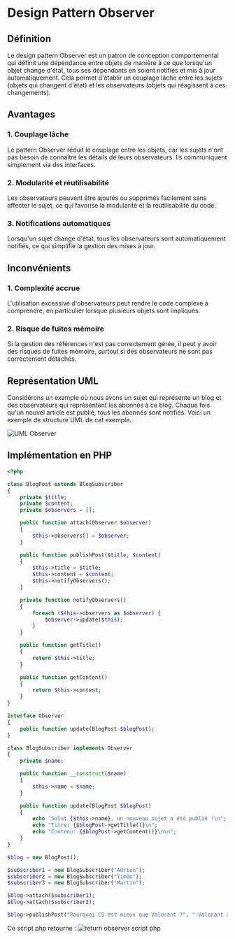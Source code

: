 # Design Pattern Observer

## Définition

Le design pattern Observer est un patron de conception comportemental qui définit une dépendance entre objets de manière
à ce
que lorsqu'un objet change d'état, tous ses dépendants en soient notifiés et mis à jour automatiquement. Cela permet
d'établir un couplage lâche entre les sujets (objets qui changent d'état) et les observateurs (objets qui réagissent à
ces changements).

## Avantages

### 1. Couplage lâche

Le pattern Observer réduit le couplage entre les objets, car les sujets n'ont pas besoin de connaître les détails de
leurs observateurs. Ils communiquent simplement via des interfaces.

### 2. Modularité et réutilisabilité

Les observateurs peuvent être ajoutés ou supprimés facilement sans affecter le sujet, ce qui favorise la modularité et
la réutilisabilité du code.

### 3. Notifications automatiques

Lorsqu'un sujet change d'état, tous les observateurs sont automatiquement notifiés, ce qui simplifie la gestion des
mises à jour.

## Inconvénients

### 1. Complexité accrue

L'utilisation excessive d'observateurs peut rendre le code complexe à comprendre, en particulier lorsque plusieurs
objets sont impliqués.

### 2. Risque de fuites mémoire

Si la gestion des références n'est pas correctement gérée, il peut y avoir des risques de fuites mémoire, surtout si des
observateurs ne sont pas correctement détachés.

## Représentation UML

Considérons un exemple où nous avons un sujet qui représente un blog et des observateurs qui
représentent les abonnés à ce blog. Chaque fois qu'un nouvel article est publié, tous les abonnés sont notifiés.
Voici un exemple de structure UML de cet exemple.

![UML Observer](https://i.ibb.co/TB66b8x/UML-observer.png)

## Implémentation en PHP
```php
<?php

class BlogPost extends BlogSubscriber
{
    private $title;
    private $content;
    private $observers = [];

    public function attach(Observer $observer)
    {
        $this->observers[] = $observer;
    }

    public function publishPost($title, $content)
    {
        $this->title = $title;
        $this->content = $content;
        $this->notifyObservers();
    }

    private function notifyObservers()
    {
        foreach ($this->observers as $observer) {
            $observer->update($this);
        }
    }

    public function getTitle()
    {
        return $this->title;
    }

    public function getContent()
    {
        return $this->content;
    }
}

interface Observer
{
    public function update(BlogPost $blogPost);
}

class BlogSubscriber implements Observer
{
    private $name;

    public function __construct($name)
    {
        $this->name = $name;
    }

    public function update(BlogPost $blogPost)
    {
        echo "Salut {$this->name}, un nouveau sujet a été publié !\n";
        echo "Titre: {$blogPost->getTitle()}\n";
        echo "Contenu: {$blogPost->getContent()}\n\n";
    }
}

$blog = new BlogPost();

$subscriber1 = new BlogSubscriber("Adrien");
$subscriber2 = new BlogSubscriber("Timéo");
$subscriber3 = new BlogSubscriber("Martin");

$blog->attach($subscriber1);
$blog->attach($subscriber2);

$blog->publishPost("Pourquoi CS est mieux que Valorant ?", "-Valorant a été inspiré par CS \n -CS a un meilleur contrôle. \n -CS a plus de défi. \n -Il est plus difficile de distinguer les personnages sur CS");

```

Ce script php retourne : ![return observer script php](https://i.ibb.co/ZMbJjJv/return-observer.png)